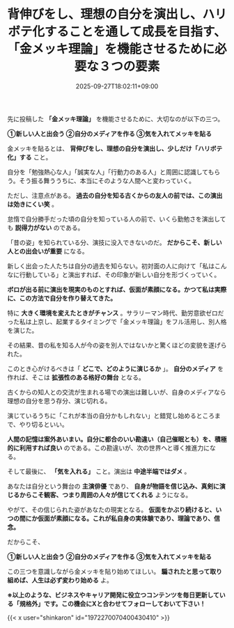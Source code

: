 ﻿---
title: "背伸びをし、理想の自分を演出し、ハリボテ化することを通して成長を目指す、「金メッキ理論」を機能させるために必要な３つの要素"
date: 2025-09-27T18:02:11+09:00
draft: false
---

先に投稿した **「金メッキ理論」** を機能させるために、大切なのが以下の三つ。

 **①新しい人と出会う
②自分のメディアを作る
③気を入れてメッキを貼る** 

金メッキを貼るとは、 **背伸びをし、理想の自分を演出し、少しだけ「ハリボテ化」する** こと。



自分を「勉強熱心な人」「誠実な人」「行動力のある人」と周囲に認識してもらう。そう振る舞ううちに、本当にそのような人間へと変わっていく。

ただし、注意点がある。 **過去の自分を知る古くからの友人の前では、この演出は効きにくい笑** 。

怠惰で自分勝手だった頃の自分を知っている人の前で、いくら勤勉さを演出しても **説得力がない** のである。

「昔の姿」を知られている分、演技に没入できないのだ。 **だからこそ、新しい人との出会いが重要** になる。



新しく出会った人たちは自分の過去を知らない。初対面の人に向けて「私はこんなに行動している」と演出すれば、その印象が新しい自分を形づくっていく。

 **ボロが出る前に演出を現実のものとすれば、仮面が素顔になる。かつて私は実際に、この方法で自分を作り替えてきた。** 

特に **大きく環境を変えたときがチャンス** 。サラリーマン時代、勤労意欲ゼロだった私は上京し、起業するタイミングで「金メッキ理論」をフル活用し、別人格を演じた。

その結果、昔の私を知る人が今の姿を別人ではないかと驚くほどの変貌を遂げられた。



このとき心がけるべきは「 **どこで、どのように演じるか** 」。 **自分のメディア** を作れば、そこは **拡張性のある格好の舞台** となる。

古くからの知人との交流が生まれる場での演出は難しいが、自身のメディアなら理想の自分を思う存分、演じ切れる。

演じているうちに「これが本当の自分かもしれない」と錯覚し始めるところまで、やり切るといい。

**人間の記憶は案外あいまい。自分に都合のいい勘違い（自己催眠とも）を、積極的に利用すれば良い** のである。この勘違いが、次の世界へと導く推進力になる。



そして最後に、 **「気を入れる」** こと。演出は **中途半端ではダメ** 。

あなたは自分という舞台の **主演俳優** であり、 **自身が物語を信じ込み、真剣に演じるからこそ観客、つまり周囲の人々が信じてくれる** ようになる。

やがて、その信じられた姿があなたの現実となる。 **仮面をかぶり続けると、いつの間にか仮面が素顔になる。これが私自身の実体験であり、理論であり、信念。**



だからこそ、

 **①新しい人と出会う
②自分のメディアを作る
③気を入れてメッキを貼る** 

この三つを意識しながら金メッキを貼り始めてほしい。 **騙されたと思って取り組めば、人生は必ず変わり始める** よ。



**※以上のような、ビジネスやキャリア開発に役立つコンテンツを毎日更新している「規格外」です。この機会にXと合わせてフォローしておいて下さい！**



{{< x user="shinkaron" id="1972270070400430410" >}}